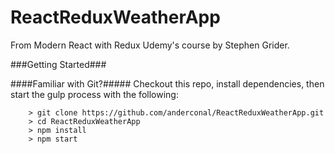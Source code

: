 # ReactReduxWeatherApp

From Modern React with Redux Udemy's course by Stephen Grider.

###Getting Started###

####Familiar with Git?#####
Checkout this repo, install dependencies, then start the gulp process with the following:

```
	> git clone https://github.com/anderconal/ReactReduxWeatherApp.git
	> cd ReactReduxWeatherApp
	> npm install
	> npm start
```


